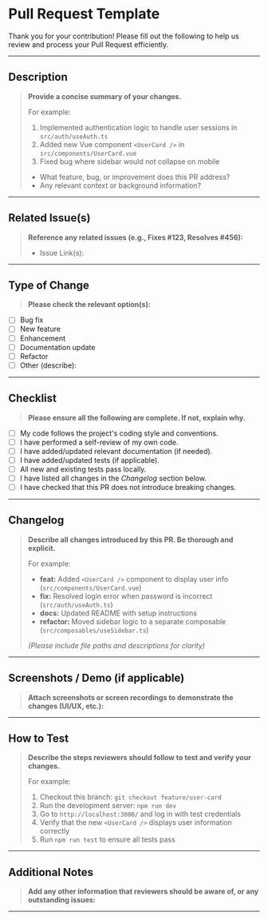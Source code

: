 # Pull Request Template

Thank you for your contribution! Please fill out the following to help us review and process your Pull Request efficiently.

---

## Description

> **Provide a concise summary of your changes.**
> 
> For example:
> 1. Implemented authentication logic to handle user sessions in `src/auth/useAuth.ts`
> 2. Added new Vue component `<UserCard />` in `src/components/UserCard.vue`
> 3. Fixed bug where sidebar would not collapse on mobile
>
> - What feature, bug, or improvement does this PR address?
> - Any relevant context or background information?

---

## Related Issue(s)

> **Reference any related issues (e.g., Fixes #123, Resolves #456):**
>
> - Issue Link(s):

---

## Type of Change

> **Please check the relevant option(s):**

- [ ] Bug fix
- [ ] New feature
- [ ] Enhancement
- [ ] Documentation update
- [ ] Refactor
- [ ] Other (describe):

---

## Checklist

> **Please ensure all the following are complete. If not, explain why.**

- [ ] My code follows the project's coding style and conventions.
- [ ] I have performed a self-review of my own code.
- [ ] I have added/updated relevant documentation (if needed).
- [ ] I have added/updated tests (if applicable).
- [ ] All new and existing tests pass locally.
- [ ] I have listed all changes in the _Changelog_ section below.
- [ ] I have checked that this PR does not introduce breaking changes.

---

## Changelog

> **Describe all changes introduced by this PR. Be thorough and explicit.**
> 
> For example:
> - **feat:** Added `<UserCard />` component to display user info (`src/components/UserCard.vue`)
> - **fix:** Resolved login error when password is incorrect (`src/auth/useAuth.ts`)
> - **docs:** Updated README with setup instructions
> - **refactor:** Moved sidebar logic to a separate composable (`src/composables/useSidebar.ts`)
> 
> *(Please include file paths and descriptions for clarity)*

---

## Screenshots / Demo (if applicable)

> **Attach screenshots or screen recordings to demonstrate the changes (UI/UX, etc.):**

---

## How to Test

> **Describe the steps reviewers should follow to test and verify your changes.**
> 
> For example:
> 1. Checkout this branch: `git checkout feature/user-card`
> 2. Run the development server: `npm run dev`
> 3. Go to `http://localhost:3000/` and log in with test credentials
> 4. Verify that the new `<UserCard />` displays user information correctly
> 5. Run `npm run test` to ensure all tests pass

---

## Additional Notes

> **Add any other information that reviewers should be aware of, or any outstanding issues:**

---

<!--
Thank you for contributing! Please remove unused sections before submitting your PR.
-->

